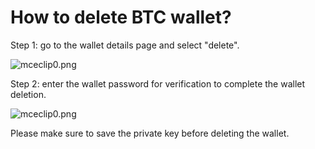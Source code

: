 # How to delete BTC wallet?

Step 1: go to the wallet details page and select "delete".

![mceclip0.png](https://tokenpockethelpsupport.zendesk.com/hc/article_attachments/900001026563/mceclip0.png)

Step 2: enter the wallet password for verification to complete the wallet deletion.

![mceclip0.png](https://tokenpockethelpsupport.zendesk.com/hc/article_attachments/900001026603/mceclip0.png)

Please make sure to save the private key before deleting the wallet.

